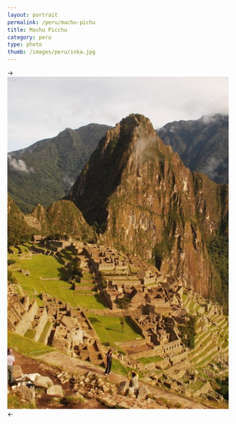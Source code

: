 ```yaml
---
layout: portrait
permalink: /peru/machu-pichu
title: Machu Picchu
category: peru
type: photo
thumb: /images/peru/inka.jpg
---
```

->![derp](/images/peru/inka.jpg)<-
